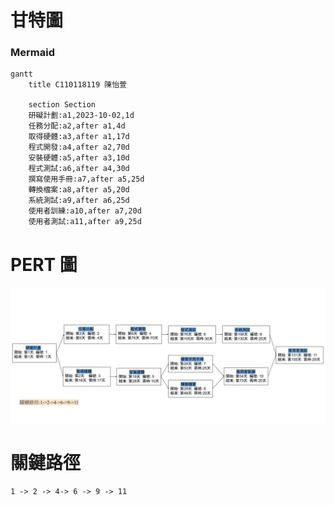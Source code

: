 # 甘特圖
### Mermaid
```mermaid
gantt
    title C110118119 陳怡萱 

    section Section
    研礙計劃:a1,2023-10-02,1d
    任務分配:a2,after a1,4d
    取得硬體:a3,after a1,17d
    程式開發:a4,after a2,70d
    安裝硬體:a5,after a3,10d
    程式測試:a6,after a4,30d
    撰寫使用手冊:a7,after a5,25d
    轉換檔案:a8,after a5,20d
    系統測試:a9,after a6,25d
    使用者訓練:a10,after a7,20d
    使用者測試:a11,after a9,25d

```
# PERT 圖
![PERTJPG](PERT.jpg "PERT圖")
# 關鍵路徑
```
1 -> 2 -> 4-> 6 -> 9 -> 11
```

